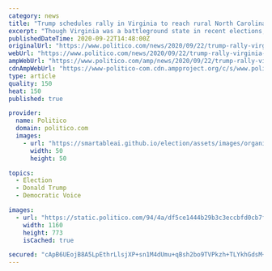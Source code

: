 ```yaml
---
category: news
title: "Trump schedules rally in Virginia to reach rural North Carolina"
excerpt: "Though Virginia was a battleground state in recent elections, the state is widely seen as far out of reach for the president this year. But the Newport News media market also cove"
publishedDateTime: 2020-09-22T14:48:00Z
originalUrl: "https://www.politico.com/news/2020/09/22/trump-rally-virginia-rural-north-carolina-419911"
webUrl: "https://www.politico.com/news/2020/09/22/trump-rally-virginia-rural-north-carolina-419911"
ampWebUrl: "https://www.politico.com/amp/news/2020/09/22/trump-rally-virginia-rural-north-carolina-419911"
cdnAmpWebUrl: "https://www-politico-com.cdn.ampproject.org/c/s/www.politico.com/amp/news/2020/09/22/trump-rally-virginia-rural-north-carolina-419911"
type: article
quality: 150
heat: 150
published: true

provider:
  name: Politico
  domain: politico.com
  images:
    - url: "https://smartableai.github.io/election/assets/images/organizations/politico.com-50x50.jpg"
      width: 50
      height: 50

topics:
  - Election
  - Donald Trump
  - Democratic Voice

images:
  - url: "https://static.politico.com/94/4a/df5ce1444b29b3c3eccbfd0cb7f8/200922-donald-trump-ap-773.jpg"
    width: 1160
    height: 773
    isCached: true

secured: "cApB6UEojB8A5LpEthrLlsjXP+sn1M4dUmu+qBsh2bo9TVPkzh+TLYkhGdsM+e54F+lkunWZGUdsvbeQCG5DydIdNkL4Cy4ofE6ns7Jl0uqO/dhqE1US7HnJaAyXPVX+CjTF0LjVw9cvs4U7Xva5KiSAUU4e0lDbX/xVpx3XqSwUMJL3mEgK23qr8t9M5wen0WMdk+3qKm/+9G/dC4u3mOvPce0YOZfaJZU0Rsu4WrB/IW7dO6p6+2dPVWE9Q+9907JURY9VC9WWMERXn8nXUf3yshefX5gNfULD70FcJ1Gyg7v9BARuRB1yj4++VVPOnJBZgq/TYAjzWLgkf70KPPOe3CmAO2kTJHNClyWznuU=;Uajpkj0E2m2bYGVaDUXL8Q=="
---
```


